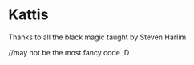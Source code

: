 # Kattis

Thanks to all the black magic taught by Steven Harlim

//may not be the most fancy code ;D
